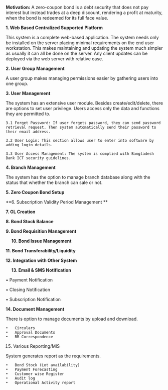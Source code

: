 **Motivation:** A zero-coupon bond is a debt security that does not pay interest but instead trades at a deep discount, rendering a profit at maturity, when the bond is redeemed for its full face value.

**1.	Web Based Centralized Supported Platform**

This system is a complete web-based application. The system needs only be installed on the server placing minimal requirements on the end user workstation. This makes maintaining and updating the system much simpler as usually it can all be done on the server. Any client updates can be deployed via the web server with relative ease.

**2.	User Group Management**

A user group makes managing permissions easier by gathering users into one group. 

**3.	User Management**

The system has an extensive user module. Besides create/edit/delete, there are options to set user privilege. Users access only the data and functions they are permitted to.

    3.1	Forget Password: If user forgets password, they can send password retrieval request. Then system automatically send their password to their email address.

    3.2	User Login: This section allows user to enter into software by adding login details. 

    3.3	User Access Management: The system is complied with Bangladesh Bank ICT security guidelines. 

**4.	Branch Management**

The system has the option to manage branch database along with the status that whether the branch can sale or not. 

**5.	Zero Coupon Bond Setup**


**6.	Subscription Validity Period Management **


 
**7.	GL Creation**



**8.	Bond Stock Balance**


**9.	 Bond Requisition Management**

 
**10.	Bond Issue Management**


**11.	Bond Transferability/Liquidity**




**12.	Integration with Other System**

 
**13.	Email & SMS Notification**


•	Payment Notification

•	Closing Notification

•	Subscription Notification


**14.	Document Management** 

There is option to manage documents by upload and download. 

    •	Circulars
    •	Approval Documents
    •	BB Correspondence

15.	Various Reporting/MIS 

System generates report as the requirements.

    •	Bond Stock (Lot availability)
    •	Payment Forecasting 
    •	Customer wise Register 
    •	Audit log
    •	Operational Activity report


